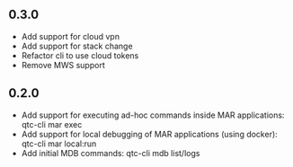 0.3.0
-----------

- Add support for cloud vpn
- Add support for stack change
- Refactor cli to use cloud tokens
- Remove MWS support

0.2.0
-----------

- Add support for executing ad-hoc commands inside MAR applications: qtc-cli mar exec
- Add support for local debugging of MAR applications (using docker): qtc-cli mar local:run
- Add initial MDB commands: qtc-cli mdb list/logs
